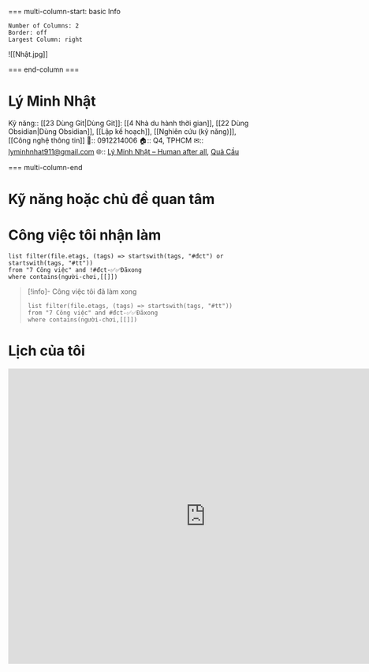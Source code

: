 === multi-column-start: basic Info
```column-settings
Number of Columns: 2
Border: off
Largest Column: right
```

![[Nhật.jpg]]

=== end-column ===

# Lý Minh Nhật 
Kỹ năng:: [[23 Dùng Git|Dùng Git]]: [[4 Nhà du hành thời gian]], [[22 Dùng Obsidian|Dùng Obsidian]], [[Lập kế hoạch]], [[Nghiên cứu (kỹ năng)]], [[Công nghệ thông tin]]
📱:: 0912214006
🏠:: Q4, TPHCM
✉:: lyminhnhat911@gmail.com
🌐:: [Lý Minh Nhật – Human after all](https://lyminhnhat.com?utm_source=Obsidian+Qu%E1%BA%A3+C%E1%BA%A7u+%C2%BB+Nh%E1%BA%ADt&utm_medium=Homepage&utm_campaign=Homepage), [Quả Cầu](https://www.facebook.com/qua.cau.the.sphere)

=== multi-column-end

# Kỹ năng hoặc chủ đề quan tâm
# Công việc tôi nhận làm
```dataview
list filter(file.etags, (tags) => startswith(tags, "#đct") or startswith(tags, "#tt"))
from "7 Công việc" and !#đct-✅✅Đãxong
where contains(người-chơi,[[]])
```

> [!info]- Công việc tôi đã làm xong
> ```dataview
> list filter(file.etags, (tags) => startswith(tags, "#tt"))
> from "7 Công việc" and #đct-✅✅Đãxong
> where contains(người-chơi,[[]]) 
> ```

# Lịch của tôi
<iframe src="https://calendar.google.com/calendar/embed?src=lyminhnhat911%40gmail.com&ctz=Asia%2FHo_Chi_Minh" style="border: 0" width="800" height="600" frameborder="0" scrolling="no"></iframe>
